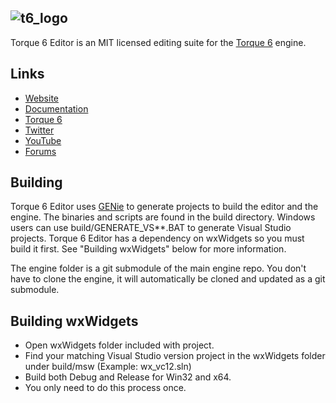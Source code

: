![t6_logo](http://i.imgur.com/xHh9MAY.png)
-------

Torque 6 Editor is an MIT licensed editing suite for the [Torque 6](https://github.com/andr3wmac/Torque6/) engine.

Links
--------

 - [Website](http://www.torque6.com/)
 - [Documentation](http://www.torque6.com/docs)
 - [Torque 6](https://github.com/andr3wmac/Torque6/)
 - [Twitter](https://twitter.com/torque6engine)
 - [YouTube](https://www.youtube.com/channel/UCD--TmjTZU9FstD5yg4yKDg)
 - [Forums](http://forums.torque3d.org/viewforum.php?f=32)

Building
--------

Torque 6 Editor uses [GENie](https://github.com/bkaradzic/genie) to generate projects to build the editor and the engine.  The binaries and scripts are found in the build directory. Windows users can use build/GENERATE_VS**.BAT to generate Visual Studio projects. Torque 6 Editor has a dependency on wxWidgets so you must build it first. See "Building wxWidgets" below for more information.

The engine folder is a git submodule of the main engine repo. You don't have to clone the engine, it will automatically be cloned and updated as a git submodule.

Building wxWidgets
--------

 - Open wxWidgets folder included with project.
 - Find your matching Visual Studio version project in the wxWidgets folder under build/msw (Example: wx_vc12.sln)
 - Build both Debug and Release for Win32 and x64.
 - You only need to do this process once.
